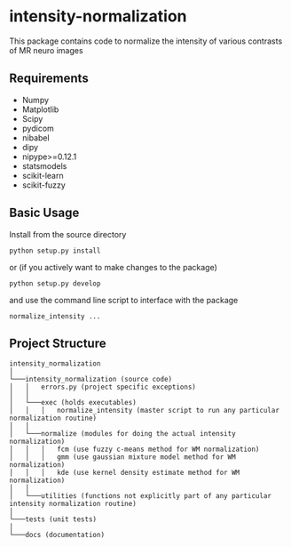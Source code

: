 intensity-normalization
=====

<!--[![Build Status](https://travis-ci.org/jcreinhold/psola.svg?branch=master)](https://travis-ci.org/jcreinhold/psola)
[![Coverage Status](https://coveralls.io/repos/github/jcreinhold/psola/badge.svg?branch=master)](https://coveralls.io/github/jcreinhold/psola?branch=master)
[![Code Climate](https://codeclimate.com/github/jcreinhold/psola/badges/gpa.svg)](https://codeclimate.com/github/jcreinhold/psola)
[![Issue Count](https://codeclimate.com/github/jcreinhold/psola/badges/issue_count.svg)](https://codeclimate.com/github/jcreinhold/psola)-->

This package contains code to normalize the intensity of various contrasts of MR neuro images

Requirements
------------
- Numpy
- Matplotlib
- Scipy
- pydicom
- nibabel
- dipy
- nipype>=0.12.1
- statsmodels
- scikit-learn
- scikit-fuzzy

Basic Usage
-----------

Install from the source directory

    python setup.py install
    
or (if you actively want to make changes to the package)

    python setup.py develop

and use the command line script to interface with the package

    normalize_intensity ...
    
Project Structure
-----------------
```
intensity_normalization
│
└───intensity_normalization (source code)
│   │   errors.py (project specific exceptions)
│   │   
│   └───exec (holds executables)
│   │   │   normalize_intensity (master script to run any particular normalization routine)
│   │   
│   └───normalize (modules for doing the actual intensity normalization)
│   │   │   fcm (use fuzzy c-means method for WM normalization)
│   │   │   gmm (use gaussian mixture model method for WM normalization)
│   │   │   kde (use kernel density estimate method for WM normalization)
│   │
│   └───utilities (functions not explicitly part of any particular intensity normalization routine)
│
└───tests (unit tests)
│   
└───docs (documentation)
```
